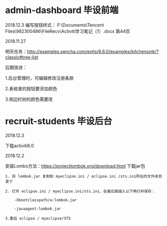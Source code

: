 # admin-dashboard 毕设前端

2018.12.3
编写按钮样式：
F:\Documents\Tencent Files\982300486\FileRecv\Activiti学习笔记（1）.docx 第44页


2018.11.27

明天任务：http://examples.sencha.com/extjs/6.6.0/examples/kitchensink/?classic#tree-list


后期改进：

1.后台管理时，可编辑修改注册条款

2.表格里的按钮要添加颜色

3.侧边栏树的颜色需要改




# recruit-students 毕设后台

2018.12.3

下载activiti6.0


2018.12.2

安装Lombo方法：https://projectlombok.org/download.html 下载jar包

    1. 将 lombok.jar 复制到 myeclipse.ini / eclipse.ini /sts.ini所在的文件夹目录下

    2. 打开 eclipse.ini / myeclipse.ini/sts.ini，在最后面插入以下两行并保存：

        -Xbootclasspath/a:lombok.jar

        -javaagent:lombok.jar

    3.重启 eclipse / myeclipse/STS